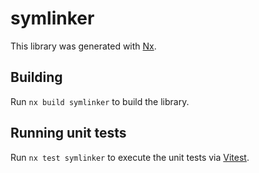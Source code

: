 # symlinker

This library was generated with [Nx](https://nx.dev).

## Building

Run `nx build symlinker` to build the library.

## Running unit tests

Run `nx test symlinker` to execute the unit tests via [Vitest](https://vitest.dev/).
